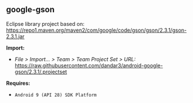 ## google-gson

Eclipse library project based on:<br/>
https://repo1.maven.org/maven2/com/google/code/gson/gson/2.3.1/gson-2.3.1.jar

**Import:**
- _File > Import... > Team > Team Project Set > URL:_<br/>
  https://raw.githubusercontent.com/dandar3/android-google-gson/2.3.1/.projectset

**Requires:**
- `Android 9 (API 28) SDK Platform`